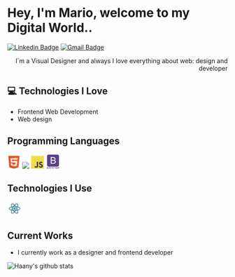 <h1>Hey, I'm Mario, welcome to my Digital World..</h1> 



[![Linkedin Badge](https://img.shields.io/badge/-mario-blue?style=flat-square&logo=Linkedin&logoColor=white&link=https://www.linkedin.com/in/m-sepu/)](https://www.linkedin.com/in/m-sepu/) [![Gmail Badge](https://img.shields.io/badge/-sepulvedamario@gmail.com-c14438?style=flat-square&logo=Gmail&logoColor=white&link=mailto:sepulvedamario@gmail.com)](mailto:sepulvedamario@gmail.com) 

<div style="text-align: right">I´m a Visual Designer and always I love everything about web: design and developer </div>

## :computer: Technologies I Love
* Frontend Web Development
* Web design


## Programming Languages
  <img src = 'https://github.com/mariokanario/mariokanario/blob/master/images/html.svg' width='30'/>  <img src = 'https://github.com/mariokanario/readme/blob/master/images/css.svg' width='30'/> <img src = 'https://github.com/mariokanario/mariokanario/blob/main/images/js.svg' width='30'/> <img src = 'https://github.com/mariokanario/mariokanario/blob/main/images/bootstrap.svg' width='33'/> 
 
 ## Technologies I Use
 <img src = 'https://github.com/mariokanario/mariokanario/blob/master/images/react.svg' width='33'/>
 

 
## Current Works
 * I currently work as a designer and frontend developer
 


![Haany's github stats](https://github-readme-stats.vercel.app/api?username=mariokanario&show_icons=true&hide=[%22issues%22])
 
